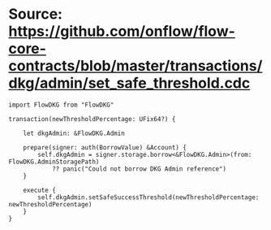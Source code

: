 # Source: https://github.com/onflow/flow-core-contracts/blob/master/transactions/dkg/admin/set_safe_threshold.cdc

```
import FlowDKG from "FlowDKG"

transaction(newThresholdPercentage: UFix64?) {

    let dkgAdmin: &FlowDKG.Admin

    prepare(signer: auth(BorrowValue) &Account) {
        self.dkgAdmin = signer.storage.borrow<&FlowDKG.Admin>(from: FlowDKG.AdminStoragePath)
            ?? panic("Could not borrow DKG Admin reference")
    }

    execute {
        self.dkgAdmin.setSafeSuccessThreshold(newThresholdPercentage: newThresholdPercentage)
    }
}

```
